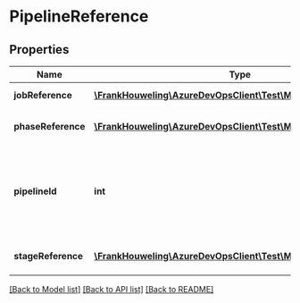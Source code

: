 # PipelineReference

## Properties
Name | Type | Description | Notes
------------ | ------------- | ------------- | -------------
**jobReference** | [**\FrankHouweling\AzureDevOpsClient\Test\Model\JobReference**](JobReference.md) | Reference of the job | [optional] 
**phaseReference** | [**\FrankHouweling\AzureDevOpsClient\Test\Model\PhaseReference**](PhaseReference.md) | Reference of the phase. | [optional] 
**pipelineId** | **int** | Reference of the pipeline with which this pipeline instance is related. | [optional] 
**stageReference** | [**\FrankHouweling\AzureDevOpsClient\Test\Model\StageReference**](StageReference.md) | Reference of the stage. | [optional] 

[[Back to Model list]](../README.md#documentation-for-models) [[Back to API list]](../README.md#documentation-for-api-endpoints) [[Back to README]](../README.md)


